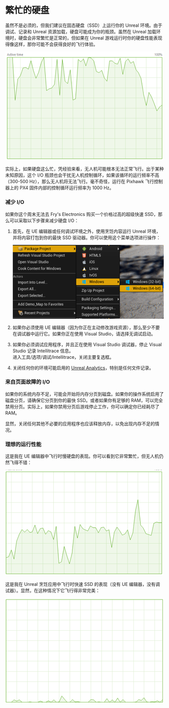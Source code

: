 # 繁忙的硬盘

虽然不是必须的，但我们建议在固态硬盘（SSD）上运行你的 Unreal 环境。由于调试、记录和 Unreal 资源加载，硬盘可能成为你的瓶颈。虽然在 Unreal 加载环境时，硬盘会非常繁忙是正常的，但如果在 Unreal 游戏运行时你的硬盘性能表现得像这样，那你可能不会获得良好的飞行体验。

![Busy Hard Drive](images/busy_hard_drive.png)

实际上，如果硬盘这么忙，凭经验来看，无人机可能根本无法正常飞行。出于某种未知原因，这个 I/O 瓶颈也会干扰无人机控制循环，如果该循环的运行频率不高（300-500 Hz），那么无人机将无法飞行。毫不奇怪，运行在 Pixhawk 飞行控制器上的 PX4 固件内部的控制循环运行频率为 1000 Hz。

### 减少 I/O

如果你这个周末无法去 Fry's Electronics 购买一个价格过高的超级快速 SSD，那么可以采取以下步骤来减少硬盘 I/O：

1. 首先，在 UE 编辑器或任何调试环境之外，使用烹饪内容运行 Unreal 环境，并将内容打包到你的最快 SSD 驱动器。你可以使用这个菜单选项进行操作：

   ![Package Unreal Project](images/package_unreal.png)

2. 如果你必须使用 UE 编辑器（因为你正在主动修改游戏资源），那么至少不要在调试器中运行它。如果你正在使用 Visual Studio，请选择无调试启动。
3. 如果你必须调试应用程序，并且正在使用 Visual Studio 调试器，停止 Visual Studio 记录 Intellitrace 信息。  
   进入工具/选项/调试/Intellitrace，关闭主要复选框。
4. 关闭任何你的环境可能启用的 [Unreal Analytics](https://docs.unrealengine.com/latest/INT/Gameplay/Analytics/index.html)，特别是任何文件记录。

### 来自页面故障的 I/O

如果你的系统内存不足，可能会开始将内存分页到磁盘。如果你的操作系统启用了磁盘分页，请确保它分页到你的最快 SSD。或者如果你有足够的 RAM，可以完全禁用分页。实际上，如果你禁用分页后游戏停止工作，你可以确定你已经耗尽了 RAM。

显然，关闭任何其他不必要的应用程序也应该释放内存，以免出现内存不足的情况。

### 理想的运行性能

这是我在 UE 编辑器中飞行时慢硬盘的表现。你可以看到它非常繁忙，但无人机仍然飞得不错：

![Package Unreal Project](images/ue_hard_drive.png)

这是我在 Unreal 烹饪应用中飞行时快速 SSD 的表现（没有 UE 编辑器，没有调试器）。显然，在这种情况下它飞行得非常完美：

![Package Unreal Project](images/cooked_ssd.png)